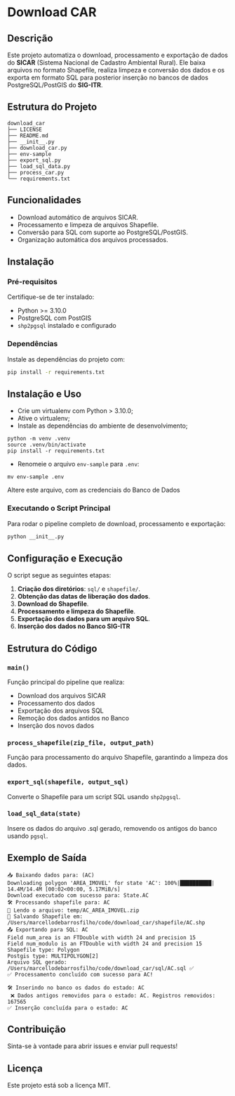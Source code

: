 # Download CAR

## Descrição

Este projeto automatiza o download, processamento e exportação de dados do **SICAR**
(Sistema Nacional de Cadastro Ambiental Rural). Ele baixa arquivos no formato Shapefile,
realiza limpeza e conversão dos dados e os exporta em formato SQL para posterior inserção
no bancos de dados PostgreSQL/PostGIS do **SIG-ITR**.

## Estrutura do Projeto

```
download_car
├── LICENSE
├── README.md
├── __init__.py
├── download_car.py
├── env-sample
├── export_sql.py
├── load_sql_data.py
├── process_car.py
└── requirements.txt
```

## Funcionalidades

- Download automático de arquivos SICAR.
- Processamento e limpeza de arquivos Shapefile.
- Conversão para SQL com suporte ao PostgreSQL/PostGIS.
- Organização automática dos arquivos processados.

## Instalação

### Pré-requisitos

Certifique-se de ter instalado:

- Python >= 3.10.0
- PostgreSQL com PostGIS
- `shp2pgsql` instalado e configurado

### Dependências

Instale as dependências do projeto com:

```sh
pip install -r requirements.txt
```

## Instalação e Uso

* Crie um virtualenv com Python > 3.10.0;
* Ative o virtualenv;
* Instale as dependências do ambiente de desenvolvimento;

```
python -m venv .venv
source .venv/bin/activate
pip install -r requirements.txt
```

* Renomeie o arquivo `env-sample` para `.env`:

```
mv env-sample .env
```

Altere este arquivo, com as credenciais do Banco de Dados

### Executando o Script Principal

Para rodar o pipeline completo de download, processamento e exportação:

```sh
python __init__.py
```

## Configuração e Execução

O script segue as seguintes etapas:

1. **Criação dos diretórios**: `sql/` e `shapefile/`.
2. **Obtenção das datas de liberação dos dados**.
3. **Download do Shapefile**.
4. **Processamento e limpeza do Shapefile**.
5. **Exportação dos dados para um arquivo SQL**.
6. **Inserção dos dados no Banco SIG-ITR**

## Estrutura do Código

### `main()`

Função principal do pipeline que realiza:

- Download dos arquivos SICAR
- Processamento dos dados
- Exportação dos arquivos SQL
- Remoção dos dados antidos no Banco
- Inserção dos novos dados

### `process_shapefile(zip_file, output_path)`

Função para processamento do arquivo Shapefile, garantindo a limpeza dos dados.

### `export_sql(shapefile, output_sql)`

Converte o Shapefile para um script SQL usando `shp2pgsql`.

### `load_sql_data(state)`

Insere os dados do arquivo .sql gerado, removendo os antigos do banco usando `pgsql`.

## Exemplo de Saída

```
📥 Baixando dados para: (AC)
Downloading polygon 'AREA_IMOVEL' for state 'AC': 100%|██████████| 14.4M/14.4M [00:02<00:00, 5.17MiB/s]
Download executado com sucesso para: State.AC
🛠 Processando shapefile para: AC
🔄 Lendo o arquivo: temp/AC_AREA_IMOVEL.zip
💾 Salvando Shapefile em: /Users/marcellodebarrosfilho/code/download_car/shapefile/AC.shp
📤 Exportando para SQL: AC
Field num_area is an FTDouble with width 24 and precision 15
Field num_modulo is an FTDouble with width 24 and precision 15
Shapefile type: Polygon
Postgis type: MULTIPOLYGON[2]
Arquivo SQL gerado: /Users/marcellodebarrosfilho/code/download_car/sql/AC.sql ✅
✅ Processamento concluído com sucesso para AC!

🛠 Inserindo no banco os dados do estado: AC
 ️❌ Dados antigos removidos para o estado: AC. Registros removidos: 167565
✅ Inserção concluída para o estado: AC
```

## Contribuição

Sinta-se à vontade para abrir issues e enviar pull requests!

## Licença

Este projeto está sob a licença MIT.

